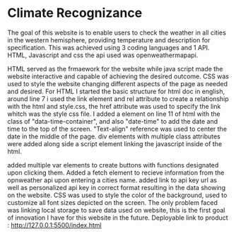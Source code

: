 # Climate Recognizance
 The goal of this website is to enable users to check the weather in all cities in the western hemisphere, providing temperature and description for specification.
This was achieved using 3 coding languages and 1 API. HTML, Javascript and css the api used was openweathermapapi.

  HTML served as the frmaework for the website while java script made the website interactive and capable of achieving the desired outcome.
CSS was used to style the website changing different aspects of the page as needed and desired.
For HTML I started the basic structure for html doc in english, around line 7 i used the link element and rel attribute to create a relationship with the html and style.css, the href attribute was used to specify the link whitch was the style css file.
I added a element on line 11 of html with the class of "data-time-container", and also "date-time" to add the date and time to the top of the screen. "Text-align" reference was used to center the date in the middle of the page.
div elements with multiple class attributes were added along side a script element linking the javascript inside of the html.

added multiple var elements to create buttons with functions designated upon clicking them.
Added a fetch element to recieve information from the opnweather api upon entering a cities name.
added link to api key url as well as personalized api key in correct format resulting in the data showing on the website.
CSS was used to style the color of the background, used to customize all font sizes depicted on the screen.
The only problem faced was linking local storage to save data used on website, this is the first goal of innovation I have for this website in the future.
Deployable link to product : http://127.0.0.1:5500/index.html